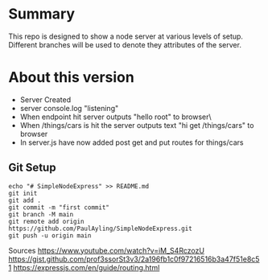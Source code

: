 # Summary

This repo is designed to show a node server at various levels of setup. Different branches will be used to denote they attributes of the server.

# About this version
- Server Created
- server console.log "listening"
- When endpoint hit server outputs "hello root" to browser\
- When /things/cars is hit the server outputs text "hi get /things/cars" to browser
- In server.js have now added post get and put routes for things/cars

## Git Setup

```
echo "# SimpleNodeExpress" >> README.md
git init
git add .
git commit -m "first commit"
git branch -M main
git remote add origin https://github.com/PaulAyling/SimpleNodeExpress.git
git push -u origin main
```

Sources
https://www.youtube.com/watch?v=iM_S4RczozU
https://gist.github.com/prof3ssorSt3v3/2a196fb1c0f97216516b3a47f51e8c51
https://expressjs.com/en/guide/routing.html

